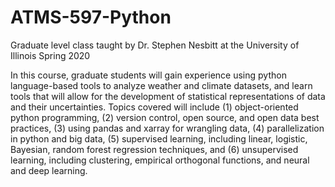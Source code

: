 # ATMS-597-Python

Graduate level class taught by Dr. Stephen Nesbitt at the University of Illinois Spring 2020

In this course, graduate students will gain experience using python language-based tools to analyze weather and climate datasets, and learn tools that will allow for the development of statistical representations of data and their uncertainties. Topics covered will include (1) object-oriented python programming, (2) version control, open source, and open data best practices, (3) using pandas and xarray for wrangling data, (4) parallelization in python and big data, (5) supervised learning, including linear, logistic, Bayesian, random forest regression techniques, and (6) unsupervised learning, including clustering, empirical orthogonal functions, and neural and deep learning.
